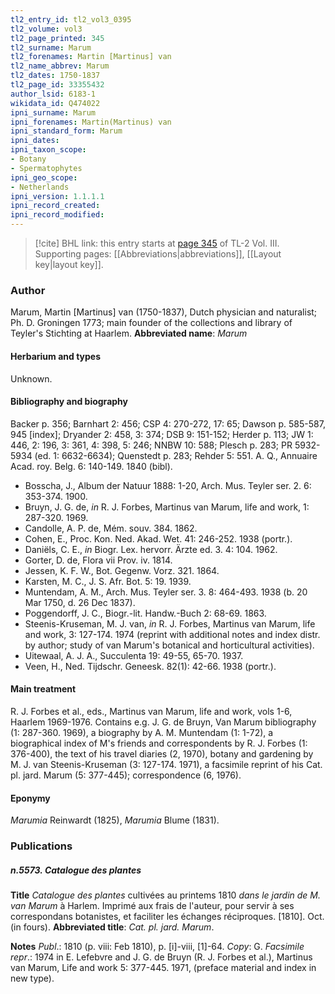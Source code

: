 ```yaml
---
tl2_entry_id: tl2_vol3_0395
tl2_volume: vol3
tl2_page_printed: 345
tl2_surname: Marum
tl2_forenames: Martin [Martinus] van
tl2_name_abbrev: Marum
tl2_dates: 1750-1837
tl2_page_id: 33355432
author_lsid: 6183-1
wikidata_id: Q474022
ipni_surname: Marum
ipni_forenames: Martin(Martinus) van
ipni_standard_form: Marum
ipni_dates: 
ipni_taxon_scope: 
- Botany
- Spermatophytes
ipni_geo_scope: 
- Netherlands
ipni_version: 1.1.1.1
ipni_record_created: 
ipni_record_modified:
---
```



> [!cite] BHL link: this entry starts at [page 345](https://www.biodiversitylibrary.org/page/33355432) of TL-2 Vol. III.
> Supporting pages: [[Abbreviations|abbreviations]], [[Layout key|layout key]].

### Author

Marum, Martin \[Martinus\] van (1750-1837), Dutch physician and naturalist; Ph. D. Groningen 1773; main founder of the collections and library of Teyler's Stichting at Haarlem. 
**Abbreviated name**: *Marum*

#### Herbarium and types

Unknown.

#### Bibliography and biography

Backer p. 356; Barnhart 2: 456; CSP 4: 270-272, 17: 65; Dawson p. 585-587, 945 \[index\]; Dryander 2: 458, 3: 374; DSB 9: 151-152; Herder p. 113; JW 1: 446, 2: 196, 3: 361, 4: 398, 5: 246; NNBW 10: 588; Plesch p. 283; PR 5932-5934 (ed. 1: 6632-6634); Quenstedt p. 283; Rehder 5: 551. A. Q., Annuaire Acad. roy. Belg. 6: 140-149. 1840 (bibl).
- Bosscha, J., Album der Natuur 1888: 1-20, Arch. Mus. Teyler ser. 2. 6: 353-374. 1900.
- Bruyn, J. G. de, *in* R. J. Forbes, Martinus van Marum, life and work, 1: 287-320. 1969.
- Candolle, A. P. de, Mém. souv. 384. 1862.
- Cohen, E., Proc. Kon. Ned. Akad. Wet. 41: 246-252. 1938 (portr.).
- Daniëls, C. E., *in* Biogr. Lex. hervorr. Ärzte ed. 3. 4: 104. 1962.
- Gorter, D. de, Flora vii Prov. iv. 1814.
- Jessen, K. F. W., Bot. Gegenw. Vorz. 321. 1864.
- Karsten, M. C., J. S. Afr. Bot. 5: 19. 1939.
- Muntendam, A. M., Arch. Mus. Teyler ser. 3. 8: 464-493. 1938 (b. 20 Mar 1750, d. 26 Dec 1837).
- Poggendorff, J. C., Biogr.-lit. Handw.-Buch 2: 68-69. 1863.
- Steenis-Kruseman, M. J. van, *in* R. J. Forbes, Martinus van Marum, life and work, 3: 127-174. 1974 (reprint with additional notes and index distr. by author; study of van Marum's botanical and horticultural activities).
- Uitewaal, A. J. A., Succulenta 19: 49-55, 65-70. 1937.
- Veen, H., Ned. Tijdschr. Geneesk. 82(1): 42-66. 1938 (portr.).

#### Main treatment

R. J. Forbes et al., eds., Martinus van Marum, life and work, vols 1-6, Haarlem 1969-1976. Contains e.g. J. G. de Bruyn, Van Marum bibliography (1: 287-360. 1969), a biography by A. M. Muntendam (1: 1-72), a biographical index of M's friends and correspondents by R. J. Forbes (1: 376-400), the text of his travel diaries (2, 1970), botany and gardening by M. J. van Steenis-Kruseman (3: 127-174. 1971), a facsimile reprint of his Cat. pl. jard. Marum (5: 377-445); correspondence (6, 1976).

#### Eponymy

*Marumia* Reinwardt (1825), *Marumia* Blume (1831).

### Publications

##### n.5573. Catalogue des plantes

**Title**
*Catalogue des plantes* cultivées au printems 1810 *dans le jardin de M. van Marum* à Harlem. Imprimé aux frais de l'auteur, pour servir à ses correspondans botanistes, et faciliter les échanges réciproques. \[1810\]. Oct. (in fours).
**Abbreviated title**: *Cat. pl. jard. Marum*.

**Notes**
*Publ*.: 1810 (p. viii: Feb 1810), p. \[i\]-viii, \[1\]-64. *Copy*: G.
*Facsimile repr*.: 1974 in E. Lefebvre and J. G. de Bruyn (R. J. Forbes et al.), Martinus van Marum, Life and work 5: 377-445. 1971, (preface material and index in new type).

